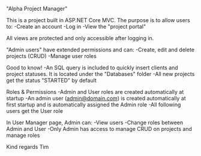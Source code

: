 
"Alpha Project Manager"

This is a project built in ASP.NET Core MVC. The purpose is to allow users to:
-Create an account
-Log in
-View the "project portal"

All views are protected and only accessible after logging in.

"Admin users" have extended permissions and can:
-Create, edit and delete projects (CRUD)
-Manage user roles

Good to know!
-An SQL query is included to quickly insert clients and project statuses. It is located under the "Databases" folder
-All new projects get the status "STARTED" by default

Roles & Permissions
-Admin and User roles are created automatically at startup
-An admin user (admin@domain.com) is created automatically at first startup and is automatically assigned the Admin role
-All following users get the User role

In User Manager page, Admin can:
-View users
-Change roles between Admin and User
-Only Admin has access to manage CRUD on projects and manage roles

Kind regards
Tim

